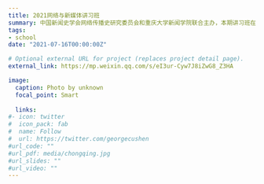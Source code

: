```yaml
---
title: 2021网络与新媒体讲习班
summary: 中国新闻史学会网络传播史研究委员会和重庆大学新闻学院联合主办，本期讲习班在重庆大学举办。
tags:
- school
date: "2021-07-16T00:00:00Z"

# Optional external URL for project (replaces project detail page).
external_link: https://mp.weixin.qq.com/s/eI3ur-Cyw7J8iZwG8_Z3HA

image:
  caption: Photo by unknown
  focal_point: Smart
  
  links:
#- icon: twitter
#  icon_pack: fab
#  name: Follow
#  url: https://twitter.com/georgecushen
#url_code: ""
#url_pdf: media/chongqing.jpg
#url_slides: ""
#url_video: ""
---
```

